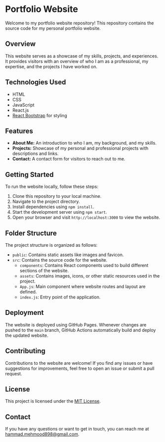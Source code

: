 # Portfolio Website

Welcome to my portfolio website repository! This repository contains the source code for my personal portfolio website.

## Overview

This website serves as a showcase of my skills, projects, and experiences. It provides visitors with an overview of who I am as a professional, my expertise, and the projects I have worked on.

## Technologies Used

- HTML
- CSS
- JavaScript
- React.js
- [React Bootstrap](https://react-bootstrap.github.io/) for styling

## Features

- **About Me:** An introduction to who I am, my background, and my skills.
- **Projects:** Showcase of my personal and professional projects with descriptions and links.
- **Contact:** A contact form for visitors to reach out to me.

## Getting Started

To run the website locally, follow these steps:

1. Clone this repository to your local machine.
2. Navigate to the project directory.
3. Install dependencies using `npm install`.
4. Start the development server using `npm start`.
5. Open your browser and visit `http://localhost:3000` to view the website.

## Folder Structure

The project structure is organized as follows:

- `public`: Contains static assets like images and favicon.
- `src`: Contains the source code for the website.
  - `components`: Contains React components used to build different sections of the website.
  - `assets`: Contains images, icons, or other static resources used in the project.
  - `App.js`: Main component where website routes and layout are defined.
  - `index.js`: Entry point of the application.

## Deployment

The website is deployed using GitHub Pages. Whenever changes are pushed to the `main` branch, GitHub Actions automatically build and deploy the updated website.

## Contributing

Contributions to the website are welcome! If you find any issues or have suggestions for improvements, feel free to open an issue or submit a pull request.

## License

This project is licensed under the [MIT License](LICENSE).

## Contact

If you have any questions or want to get in touch, you can reach me at [hammad.mehmood898@gmail.com](mailto:hammad.mehmood898@gmail.com).

